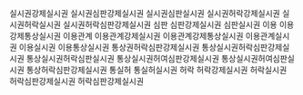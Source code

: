 실시권강제실시권
실시권심판강제실시권
실시권심판실시권
실시권허락강제실시권
실시권허락실시권
실시권허락심판강제실시권
심판
심판강제실시권
심판실시권
이용
이용강제통상실시권
이용관계
이용관계강제실시권
이용관계강제통상실시권
이용관계실시권
이용실시권
이용통상실시권
통상권허락심판강제실시권
통상실시권허락심판강제실시권
통상실시권허락심판실시권
통상실시권허여심판강제실시권
통상실시권허여심판실시권
통상허락심판강제실시권
통실허
통실허실시권
허락
허락강제실시권
허락실시권
허락심판강제실시권
허락심판강제실시권
